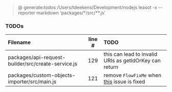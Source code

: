 > @ generate:todos /Users/tdeekens/Development/nodejs
> leasot -x --reporter markdown 'packages/\*/src/\*\*.js'

### TODOs

| Filename                                           | line # | TODO                                                                                        |
| :------------------------------------------------- | :----: | :------------------------------------------------------------------------------------------ |
| packages/api-request-builder/src/create-service.js |  129   | this can lead to invalid URIs as getIdOrKey can return                                      |
| packages/custom-objects-importer/src/main.js       |  121   | remove `FlowFixMe` when [this](https://github.com/facebook/flow/issues/5294) issue is fixed |
